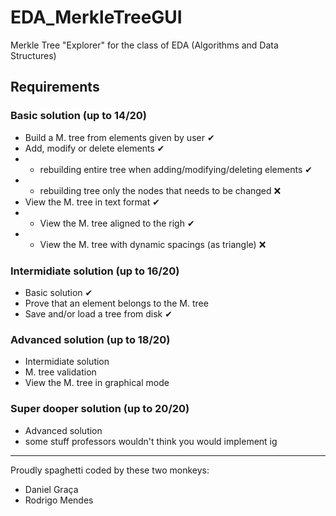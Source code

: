 # EDA_MerkleTreeGUI
Merkle Tree "Explorer" for the class of EDA (Algorithms and Data Structures)


## Requirements
### Basic solution (up to 14/20)
- Build a M. tree from elements given by user ✔
- Add, modify or delete elements ✔
- - rebuilding entire tree when adding/modifying/deleting elements ✔
- - rebuilding tree only the nodes that needs to be changed ❌
- View the M. tree in text format ✔
- - View the M. tree aligned to the righ ✔
- - View the M. tree with dynamic spacings (as triangle) ❌

### Intermidiate solution (up to 16/20)
- Basic solution ✔
- Prove that an element belongs to the M. tree
- Save and/or load a tree from disk ✔

### Advanced solution (up to 18/20)
- Intermidiate solution
- M. tree validation
- View the M. tree in graphical mode

### Super dooper solution (up to 20/20)
- Advanced solution
- some stuff professors wouldn't think you would implement ig


---
Proudly spaghetti coded by these two monkeys:
- Daniel Graça
- Rodrigo Mendes
